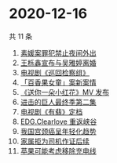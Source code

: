 # 2020-12-16

共 11 条

<!-- BEGIN ZHIHUSEARCH -->
<!-- 最后更新时间 Wed Dec 16 2020 05:06:13 GMT+0800 (CST) -->
1. [素媛案罪犯禁止夜间外出](https://www.zhihu.com/search?q=素媛案)
1. [王栎鑫宣布与吴雅婷离婚](https://www.zhihu.com/search?q=王栎鑫吴雅婷)
1. [电视剧《巡回检察组》](https://www.zhihu.com/search?q=巡回检察组)
1. [「百香果女童」案新案情](https://www.zhihu.com/search?q=百香果女孩)
1. [《送你一朵小红花》MV 发布](https://www.zhihu.com/search?q=送你一朵小红花)
1. [进击的巨人最终季第二集](https://www.zhihu.com/search?q=进击的巨人第四季)
1. [电视剧《有翡》定档](https://www.zhihu.com/search?q=有翡)
1. [EDG.Clearlove 重返峡谷](https://www.zhihu.com/search?q=厂长复出)
1. [我国宫颈癌呈年轻化趋势](https://www.zhihu.com/search?q=宫颈癌)
1. [家属拒为司机作证后续](https://www.zhihu.com/search?q=救婴儿闯红灯)
1. [苹果可能考虑移除充电线](https://www.zhihu.com/search?q=苹果充电线)
<!-- END ZHIHUSEARCH -->
